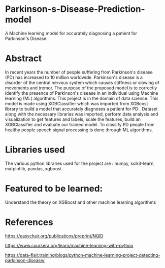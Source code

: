 # Parkinson-s-Disease-Prediction-model
A Machine learning model for accurately diagnosing a patient for Parkinson's Disease

# Abstract

In recent years the number of people suffering from Parkinson's disease (PD) has increased to 10 million worldwide. Parkinson's disease is a disorder of the central nervous system which causes stiffness or slowing of movements and tremor. The purpose of the proposed model is to correctly identify the presence of Parkinson's disease in an individual using Machine learning (ML) algorithms. This project is in the domain of data science. This model is made using XGBClassifier which was imported from XGBoost library to build a model that accurately diagnoses a patient for PD . Dataset along with the necessary libraries was imported, perform data analysis and visualization to get  features and labels, scale the features, build an XGBClassifier and evaluate our trained model. To classify PD people from healthy people speech signal processing is done through ML algorithms.

# Libraries used

The various python libraries used for the project are : numpy, scikit-learn, matplotlib, pandas, xgboost.

# Featured to be learned:

Understand the theory on XGBoost and other machine learning algorithms


# References

https://easychair.org/publications/preprint/NQlD

https://www.coursera.org/learn/machine-learning-with-python

https://data-flair.training/blogs/python-machine-learning-project-detecting-parkinson-disease/
